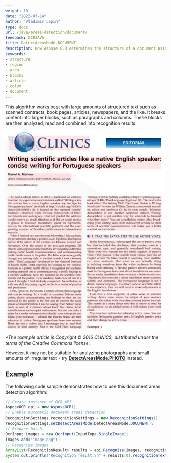 ```yaml
---
weight: 10
date: "2023-07-14"
author: "Vladimir Lapin"
type: docs
url: /java/areas-detection/document/
feedback: OCRJAVA
title: DetectAreasMode.DOCUMENT
description: How Aspose.OCR determines the structure of a document using the DetectAreasMode.DOCUMENT algorithm.
keywords:
- structure
- region
- area
- blocks
- article
- colum
- document
---
```


This algorithm works best with large amounts of structured text such as scanned contracts, book pages, articles, newspapers, and the like. It breaks content into larger blocks, such as paragraphs and columns. These blocks are then analyzed, read and combined into recognition results.

![DetectAreasMode.DOCUMENT algorithm](dsr.png)

_\*The example article is Copyright &copy; 2016 CLINICS, distributed under the terms of the Creative Commons license._

However, it may not be suitable for analyzing photographs and small amounts of irregular text - try [**DetectAreasMode.PHOTO**](/ocr/java/areas-detection/photo/) instead.

## Example

The following code sample demonstrates how to use this document areas detection algorithm:

```java
// Create instance of OCR API
AsposeOCR api = new AsposeOCR();
// Enable automatic document areas detection
RecognitionSettings recognitionSettings = new RecognitionSettings();
recognitionSettings.setDetectAreasMode(DetectAreasMode.DOCUMENT);
// Prepare batch
OcrInput images = new OcrInput(InputType.SingleImage);
images.add("image.png");
// Recognize images
ArrayList<RecognitionResult> results = api.Recognize(images, recognitionSettings);
System.out.println("Recognition result:\n" + results[0].recognitionText + "\n\n");
```
